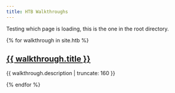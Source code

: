 ```yaml
---
title: HTB Walkthroughs
---
```


Testing which page is loading, this is the one in the root directory.

{% for walkthrough in site.htb %}

<a href="{{ walkthrough.url | prepend: site.baseurl }}">
  <h2>{{ walkthrough.title }}</h2>
  </a>
  
  <p class ="post-excerpt">{{ walkthrough.description | truncate: 160 }}</p>
  
  {% endfor %}
